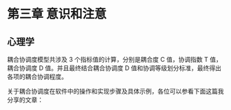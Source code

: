 # 第三章 意识和注意

## 心理学

耦合协调度模型共涉及 3 个指标值的计算，分别是耦合度 C 值，协调指数 T 值，耦合协调度 D 值。并且最终结合耦合协调度 D 值和协调等级划分标准，最终得出各项的耦合协调程度。

关于耦合协调度在软件中的操作和实现步骤及具体示例，各位可以参看下面这篇我分享的文章：
